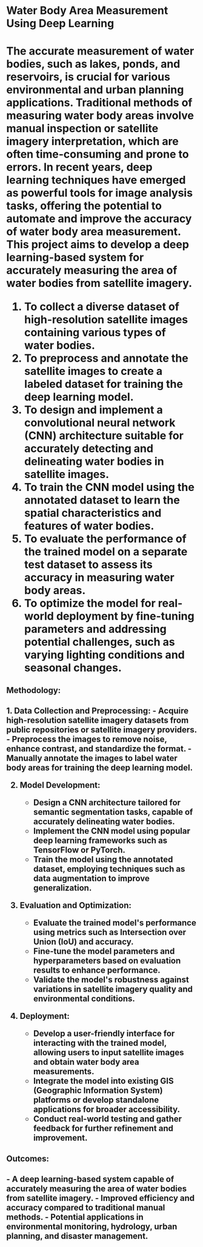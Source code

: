 <h1>Water Body Area Measurement Using Deep Learning<h1>

The accurate measurement of water bodies, such as lakes, ponds, and reservoirs, is crucial for various environmental and urban planning applications. Traditional methods of measuring water body areas involve manual inspection or satellite imagery interpretation, which are often time-consuming and prone to errors. In recent years, deep learning techniques have emerged as powerful tools for image analysis tasks, offering the potential to automate and improve the accuracy of water body area measurement. This project aims to develop a deep learning-based system for accurately measuring the area of water bodies from satellite imagery.

1. To collect a diverse dataset of high-resolution satellite images containing various types of water bodies.
2. To preprocess and annotate the satellite images to create a labeled dataset for training the deep learning model.
3. To design and implement a convolutional neural network (CNN) architecture suitable for accurately detecting and delineating water bodies in satellite images.
4. To train the CNN model using the annotated dataset to learn the spatial characteristics and features of water bodies.
5. To evaluate the performance of the trained model on a separate test dataset to assess its accuracy in measuring water body areas.
6. To optimize the model for real-world deployment by fine-tuning parameters and addressing potential challenges, such as varying lighting conditions and seasonal changes.

<h2>Methodology:<h2>
1. Data Collection and Preprocessing:
   - Acquire high-resolution satellite imagery datasets from public repositories or satellite imagery providers.
   - Preprocess the images to remove noise, enhance contrast, and standardize the format.
   - Manually annotate the images to label water body areas for training the deep learning model.

2. Model Development:
   - Design a CNN architecture tailored for semantic segmentation tasks, capable of accurately delineating water bodies.
   - Implement the CNN model using popular deep learning frameworks such as TensorFlow or PyTorch.
   - Train the model using the annotated dataset, employing techniques such as data augmentation to improve generalization.

3. Evaluation and Optimization:
   - Evaluate the trained model's performance using metrics such as Intersection over Union (IoU) and accuracy.
   - Fine-tune the model parameters and hyperparameters based on evaluation results to enhance performance.
   - Validate the model's robustness against variations in satellite imagery quality and environmental conditions.

4. Deployment:
   - Develop a user-friendly interface for interacting with the trained model, allowing users to input satellite images and obtain water body area measurements.
   - Integrate the model into existing GIS (Geographic Information System) platforms or develop standalone applications for broader accessibility.
   - Conduct real-world testing and gather feedback for further refinement and improvement.

<h2>Outcomes:<h2>
- A deep learning-based system capable of accurately measuring the area of water bodies from satellite imagery.
- Improved efficiency and accuracy compared to traditional manual methods.
- Potential applications in environmental monitoring, hydrology, urban planning, and disaster management.

